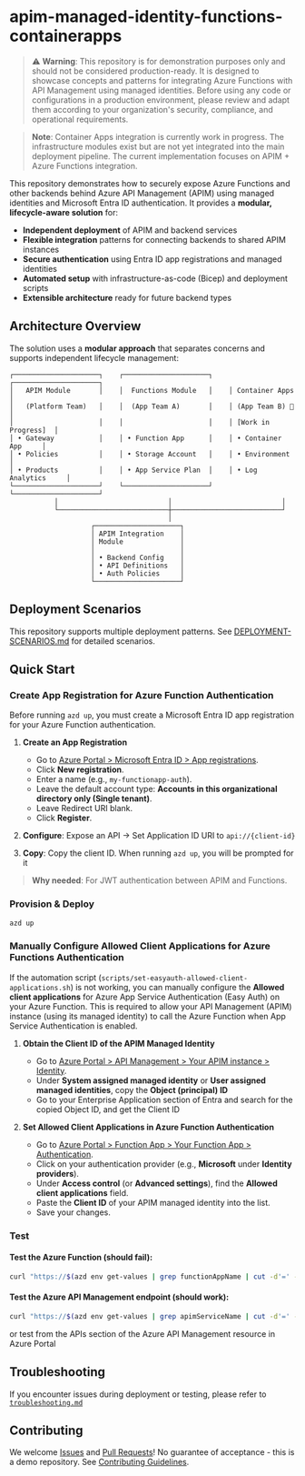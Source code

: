 # apim-managed-identity-functions-containerapps

> ⚠️ **Warning**: This repository is for demonstration purposes only and should not be considered production-ready. It is designed to showcase concepts and patterns for integrating Azure Functions with API Management using managed identities. Before using any code or configurations in a production environment, please review and adapt them according to your organization's security, compliance, and operational requirements.

> **Note**: Container Apps integration is currently work in progress. The infrastructure modules exist but are not yet integrated into the main deployment pipeline. The current implementation focuses on APIM + Azure Functions integration.

This repository demonstrates how to securely expose Azure Functions and other backends behind Azure API Management (APIM) using managed identities and Microsoft Entra ID authentication. It provides a **modular, lifecycle-aware solution** for:

- **Independent deployment** of APIM and backend services
- **Flexible integration** patterns for connecting backends to shared APIM instances
- **Secure authentication** using Entra ID app registrations and managed identities
- **Automated setup** with infrastructure-as-code (Bicep) and deployment scripts
- **Extensible architecture** ready for future backend types

## Architecture Overview

The solution uses a **modular approach** that separates concerns and supports independent lifecycle management:

```
┌─────────────────────┐    ┌─────────────────────┐    ┌─────────────────────┐
│   APIM Module       │    │  Functions Module   │    │ Container Apps      │
│   (Platform Team)   │    │  (App Team A)       │    │ (App Team B) 🚧     │
│                     │    │                     │    │ [Work in Progress]  │
│ • Gateway           │    │ • Function App      │    │ • Container App     │
│ • Policies          │    │ • Storage Account   │    │ • Environment       │
│ • Products          │    │ • App Service Plan  │    │ • Log Analytics     │
└─────────────────────┘    └─────────────────────┘    └─────────────────────┘
           │                           │                           │
           └───────────────────────────┼───────────────────────────┘
                                       │
                    ┌─────────────────────┐
                    │ APIM Integration    │
                    │ Module              │
                    │                     │
                    │ • Backend Config    │
                    │ • API Definitions   │
                    │ • Auth Policies     │
                    └─────────────────────┘
```

## Deployment Scenarios

This repository supports multiple deployment patterns. See [DEPLOYMENT-SCENARIOS.md](./DEPLOYMENT-SCENARIOS.md) for detailed scenarios.

## Quick Start

### Create App Registration for Azure Function Authentication

Before running `azd up`, you must create a Microsoft Entra ID app registration for your Azure Function authentication.

1. **Create an App Registration**

   - Go to [Azure Portal > Microsoft Entra ID > App registrations](https://portal.azure.com/#view/Microsoft_AAD_RegisteredApps/ApplicationsListBlade).
   - Click **New registration**.
   - Enter a name (e.g., `my-functionapp-auth`).
   - Leave the default account type: **Accounts in this organizational directory only (Single tenant)**.
   - Leave Redirect URI blank.
   - Click **Register**.

2. **Configure**: Expose an API → Set Application ID URI to `api://{client-id}`
3. **Copy**: Copy the client ID. When running `azd up`, you will be prompted for it

> **Why needed**: For JWT authentication between APIM and Functions.

### Provision & Deploy

```sh
azd up
```

### Manually Configure Allowed Client Applications for Azure Functions Authentication

If the automation script (`scripts/set-easyauth-allowed-client-applications.sh`) is not working, you can manually configure the **Allowed client applications** for Azure App Service Authentication (Easy Auth) on your Azure Function. This is required to allow your API Management (APIM) instance (using its managed identity) to call the Azure Function when App Service Authentication is enabled.

1. **Obtain the Client ID of the APIM Managed Identity**

   - Go to [Azure Portal > API Management > Your APIM instance > Identity](https://portal.azure.com/).
   - Under **System assigned managed identity** or **User assigned managed identities**, copy the **Object (principal) ID**
   - Go to your Enterprise Application section of Entra and search for the copied Object ID, and get the Client ID

2. **Set Allowed Client Applications in Azure Function Authentication**
   - Go to [Azure Portal > Function App > Your Function App > Authentication](https://portal.azure.com/).
   - Click on your authentication provider (e.g., **Microsoft** under **Identity providers**).
   - Under **Access control** (or **Advanced settings**), find the **Allowed client applications** field.
   - Paste the **Client ID** of your APIM managed identity into the list.
   - Save your changes.

### Test

#### Test the Azure Function (should fail):

```sh
curl "https://$(azd env get-values | grep functionAppName | cut -d'=' -f2 | tr -d '"').azurewebsites.net/api/hello"
```

#### Test the Azure API Management endpoint (should work):

```sh
curl "https://$(azd env get-values | grep apimServiceName | cut -d'=' -f2 | tr -d '"').azure-api.net/hello-api/hello"
```

or test from the APIs section of the Azure API Management resource in Azure Portal

## Troubleshooting

If you encounter issues during deployment or testing, please refer to [`troubleshooting.md`](./troubleshooting.md)

## Contributing

We welcome [Issues](../../issues) and [Pull Requests](../../pulls)! No guarantee of acceptance - this is a demo repository. See [Contributing Guidelines](CONTRIBUTING.md).
